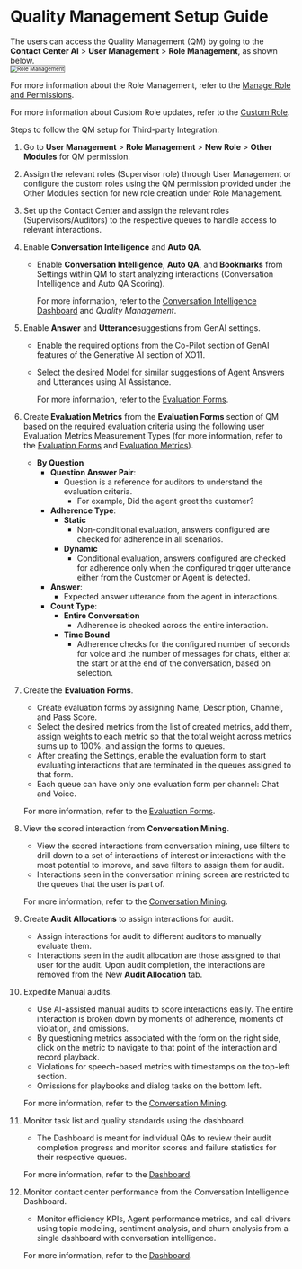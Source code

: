 # Quality Management Setup Guide

The users can access the Quality Management (QM) by going to the **Contact Center AI** > **User Management** > **Role Management**, as shown below.  
<img src="../images/role-management-page.png" alt="Role Management" title="Role Management" style="border: 1px solid gray; zoom:70%;">

For more information about the Role Management, refer to the [Manage Role and Permissions](../user-management/role-management.md).

For more information about Custom Role updates, refer to the [Custom Role](../user-management/role-management.md#permissions).

Steps to follow the QM setup for Third-party Integration:

1. Go to **User Management** > **Role Management** > **New Role** > **Other Modules** for QM permission.
2. Assign the relevant roles (Supervisor role) through User Management or configure the custom roles using the QM permission provided under the Other Modules section for new role creation under Role Management.
3. Set up the Contact Center and assign the relevant roles (Supervisors/Auditors) to the respective queues to handle access to relevant interactions.
4. Enable **Conversation Intelligence** and **Auto QA**.
    * Enable **Conversation Intelligence**, **Auto QA**, and **Bookmarks** from Settings within QM to start analyzing interactions (Conversation Intelligence and Auto QA Scoring).

        For more information, refer to the [Conversation Intelligence Dashboard](../quality-management/analyze/conversation-intelligence.md) and _Quality Management_.

5. Enable **Answer** and **Utterance**suggestions from GenAI settings.
    * Enable the required options from the Co-Pilot section of GenAI features of the Generative AI section of XO11.
    * Select the desired Model for similar suggestions of Agent Answers and Utterances using AI Assistance.

        For more information, refer to the [Evaluation Forms](../quality-management/configure/evaluation-forms/configure-evaluation-forms.md).

6. Create **Evaluation Metrics** from the **Evaluation Forms** section of QM based on the required evaluation criteria using the following user Evaluation Metrics Measurement Types (for more information, refer to the [Evaluation Forms](../quality-management/configure/evaluation-forms/configure-evaluation-forms.md) and [Evaluation Metrics](../quality-management/configure/evaluation-forms/configure-evaluation-metrics.md)).
    * **By Question**
        * **Question Answer Pair**:
            * Question is a reference for auditors to understand the evaluation criteria.
                * For example, Did the agent greet the customer?
        * **Adherence Type**:
            * **Static**
                * Non-conditional evaluation, answers configured are checked for adherence in all scenarios.
            * **Dynamic**
                * Conditional evaluation, answers configured are checked for adherence only when the configured trigger utterance either from the Customer or Agent is detected.
        * **Answer**:
            * Expected answer utterance from the agent in interactions.
        * **Count Type**:
            * **Entire Conversation**
                * Adherence is checked across the entire interaction.
            * **Time Bound**
                * Adherence checks for the configured number of seconds for voice and the number of messages for chats, either at the start or at the end of the conversation, based on selection.
7. Create the **Evaluation Forms**.
    * Create evaluation forms by assigning Name, Description, Channel, and Pass Score.
    * Select the desired metrics from the list of created metrics, add them, assign weights to each metric so that the total weight across metrics sums up to 100%, and assign the forms to queues. 
    * After creating the Settings, enable the evaluation form to start evaluating interactions that are terminated in the queues assigned to that form.
    * Each queue can have only one evaluation form per channel: Chat and Voice.

    For more information, refer to the [Evaluation Forms](../quality-management/configure/evaluation-forms/configure-evaluation-forms.md).

8. View the scored interaction from **Conversation Mining**.
    * View the scored interactions from conversation mining, use filters to drill down to a set of interactions of interest or interactions with the most potential to improve, and save filters to assign them for audit.
    * Interactions seen in the conversation mining screen are restricted to the queues that the user is part of.

    For more information, refer to the [Conversation Mining](../quality-management/analyze/conversation-mining.md).

9. Create **Audit Allocations** to assign interactions for audit.
    * Assign interactions for audit to different auditors to manually evaluate them.
    * Interactions seen in the audit allocation are those assigned to that user for the audit. Upon audit completion, the interactions are removed from the New **Audit Allocation** tab.
10. Expedite Manual audits.
    * Use AI-assisted manual audits to score interactions easily. The entire interaction is broken down by moments of adherence, moments of violation, and omissions.
    * By questioning metrics associated with the form on the right side, click on the metric to navigate to that point of the interaction and record playback.
    * Violations for speech-based metrics with timestamps on the top-left section.
    * Omissions for playbooks and dialog tasks on the bottom left.

    For more information, refer to the [Conversation Mining](../quality-management/analyze/conversation-mining.md).

11. Monitor task list and quality standards using the dashboard.
    * The Dashboard is meant for individual QAs to review their audit completion progress and monitor scores and failure statistics for their respective queues.

    For more information, refer to the [Dashboard](../quality-management/analyze/dashboard.md).

12. Monitor contact center performance from the Conversation Intelligence Dashboard.
    * Monitor efficiency KPIs, Agent performance metrics, and call drivers using topic modeling, sentiment analysis, and churn analysis from a single dashboard with conversation intelligence.

    For more information, refer to the [Dashboard](../quality-management/analyze/dashboard.md).